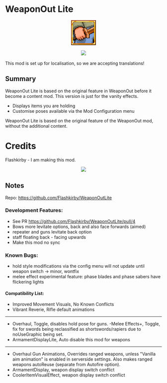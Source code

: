 ﻿# WeaponOut Lite
<p align="center">
<img src="https://raw.githubusercontent.com/Flashkirby/WeaponOutLite/master/icon.png"/>
</p>
<p align="center"><img src="http://i.imgur.com/kdcROYP.png"/></p>

This mod is set up for localisation, so we are accepting translations!

## Summary

WeaponOut Lite is based on the original feature in WeaponOut before it become a content mod. This version is just for the vanity effects.

- Displays items you are holding
- Customise poses available via the Mod Configuration menu

WeaponOut Lite is based on the original feature of the WeaponOut mod, without the additional content.

# Credits
Flashkirby - I am making this mod.

<p align="center"><img src="http://i.imgur.com/kdcROYP.png"/></p>

## Notes
Repo: https://github.com/Flashkirby/WeaponOutLite

### Development Features: 

- See PR https://github.com/Flashkirby/WeaponOutLite/pull/4
- Bows more levitate options, back and also face forwards (aimed)
- repeater and guns levitate back option
- staff floating back - facing upwards
- Make this mod no sync

### Known Bugs:

- hold style modifications via the config menu will not update until weapon switch -> minor, wontfix
- melee effect experimental feature: phase blades and phase sabers have flickering lights

#### Compatibility List:
- Improved Movement Visuals, No Known Conflicts
- Vibrant Reverie, Rifle default animations
---
- Overhaul, Toggle, disables hold pose for guns.
-Melee Effects+, Toggle, fix for swords being reclassified as shortswords/rapiers due to noUseGraphic being set.
- ArmamentDisplayLite, Auto disable this mod for weapons
---
- Overhaul Gun Animations, Overrides ranged weapons, unless "Vanilla aim animation" is enabled in serverside settings. Also makes ranged weapons autoReuse (separate from Autofire option).
- ArmamentDisplay, weapon display switch conflict
- CoolerItemVisualEffect, weapon display switch conflict
